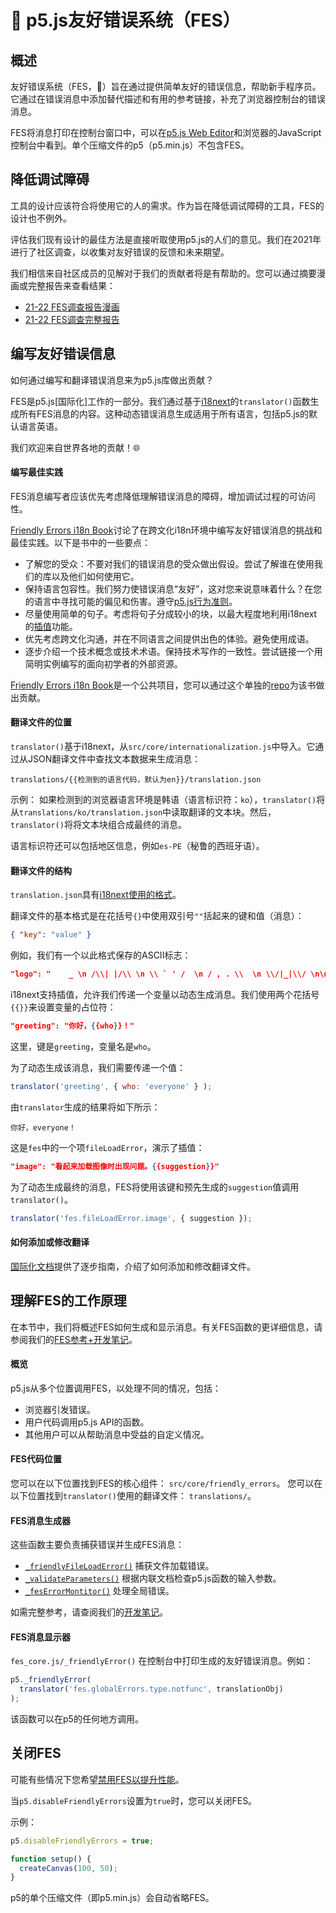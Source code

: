 # 🌸 p5.js友好错误系统（FES）

## 概述

友好错误系统（FES，🌸）旨在通过提供简单友好的错误信息，帮助新手程序员。它通过在错误消息中添加替代描述和有用的参考链接，补充了浏览器控制台的错误消息。

FES将消息打印在控制台窗口中，可以在[p5.js Web Editor]和浏览器的JavaScript控制台中看到。单个压缩文件的p5（p5.min.js）不包含FES。

[p5.js Web Editor]: https://editor.p5js.org/

## 降低调试障碍
工具的设计应该符合将使用它的人的需求。作为旨在降低调试障碍的工具，FES的设计也不例外。

评估我们现有设计的最佳方法是直接听取使用p5.js的人们的意见。我们在2021年进行了社区调查，以收集对友好错误的反馈和未来期望。

我们相信来自社区成员的见解对于我们的贡献者将是有帮助的。您可以通过摘要漫画或完整报告来查看结果：
* [21-22 FES调查报告漫画]
* [21-22 FES调查完整报告]


[21-22 FES调查报告漫画]: https://almchung.github.io/p5jsFESsurvey/
[21-22 FES调查完整报告]: https://observablehq.com/@almchung/p5-fes-21-survey

## 编写友好错误信息

如何通过编写和翻译错误消息来为p5.js库做出贡献？

FES是p5.js[国际化]工作的一部分。我们通过基于[i18next]的`translator()`函数生成所有FES消息的内容。这种动态错误消息生成适用于所有语言，包括p5.js的默认语言英语。

我们欢迎来自世界各地的贡献！🌐

[internationalization]: https://github.com/processing/p5.js/blob/main/contributor_docs/internationalization.md
[i18next]: https://www.i18next.com/


#### 编写最佳实践

FES消息编写者应该优先考虑降低理解错误消息的障碍，增加调试过程的可访问性。

[Friendly Errors i18n Book]讨论了在跨文化i18n环境中编写友好错误消息的挑战和最佳实践。以下是书中的一些要点：

* 了解您的受众：不要对我们的错误消息的受众做出假设。尝试了解谁在使用我们的库以及他们如何使用它。
* 保持语言包容性。我们努力使错误消息“友好”，这对您来说意味着什么？在您的语言中寻找可能的偏见和伤害。遵守[p5.js行为准则]。
* 尽量使用简单的句子。考虑将句子分成较小的块，以最大程度地利用i18next的[插值]功能。
* 优先考虑跨文化沟通，并在不同语言之间提供出色的体验。避免使用成语。
* 逐步介绍一个技术概念或技术术语。保持技术写作的一致性。尝试链接一个用简明实例编写的面向初学者的外部资源。

[Friendly Errors i18n Book]: https://almchung.github.io/p5-fes-i18n-book/
[插值]: https://www.i18next.com/translation-function/interpolation
[p5.js行为准则]: https://github.com/processing/p5.js/blob/main/CODE_OF_CONDUCT.md#p5js-code-of-conduct
[专家的盲点]: https://tilt.colostate.edu/TipsAndGuides/Tip/181

[Friendly Errors i18n Book]是一个公共项目，您可以通过这个单独的[repo]为该书做出贡献。

[repo]: https://github.com/almchung/p5-fes-i18n-book
#### 翻译文件的位置

`translator()`基于i18next，从`src/core/internationalization.js`中导入。它通过从JSON翻译文件中查找文本数据来生成消息：
```
translations/{{检测到的语言代码，默认为en}}/translation.json
```

示例：
如果检测到的浏览器语言环境是韩语（语言标识符：`ko`），`translator()`将从`translations/ko/translation.json`中读取翻译的文本块。然后，`translator()`将将文本块组合成最终的消息。

语言标识符还可以包括地区信息，例如`es-PE`（秘鲁的西班牙语）。

#### 翻译文件的结构
`translation.json`具有[i18next使用的格式](https://www.i18next.com/misc/json-format)。

翻译文件的基本格式是在花括号`{}`中使用双引号`""`括起来的键和值（消息）：
```json
{ "key": "value" }
```
例如，我们有一个以此格式保存的ASCII标志：
```json
"logo": "    _ \n /\\| |/\\ \n \\ ` ' /  \n / , . \\  \n \\/|_|\\/ \n\n"
```
i18next支持插值，允许我们传递一个变量以动态生成消息。我们使用两个花括号`{{}}`来设置变量的占位符：
```json
"greeting": "你好，{{who}}！"
```
这里，键是`greeting`，变量名是`who`。

为了动态生成该消息，我们需要传递一个值：
```JavaScript
translator('greeting', { who: 'everyone' } );
```
由`translator`生成的结果将如下所示：
```
你好，everyone！
```

这是`fes`中的一个项`fileLoadError`，演示了插值：
```json
"image": "看起来加载图像时出现问题。{{suggestion}}"
```
为了动态生成最终的消息，FES将使用该键和预先生成的`suggestion`值调用`translator()`。
```JavaScript
translator('fes.fileLoadError.image', { suggestion });
```

#### 如何添加或修改翻译

[国际化文档]提供了逐步指南，介绍了如何添加和修改翻译文件。

[国际化文档]: https://github.com/processing/p5.js/blob/main/contributor_docs/internationalization.md


## 理解FES的工作原理
在本节中，我们将概述FES如何生成和显示消息。有关FES函数的更详细信息，请参阅我们的[FES参考+开发笔记]。

[FES参考+开发笔记]: https://github.com/processing/p5.js/blob/main/contributor_docs/fes_reference_dev_notes.md


#### 概览
p5.js从多个位置调用FES，以处理不同的情况，包括：
* 浏览器引发错误。
* 用户代码调用p5.js API的函数。
* 其他用户可以从帮助消息中受益的自定义情况。

#### FES代码位置
您可以在以下位置找到FES的核心组件：
`src/core/friendly_errors`。
您可以在以下位置找到`translator()`使用的翻译文件：
`translations/`。

#### FES消息生成器
这些函数主要负责捕获错误并生成FES消息：
* [`_friendlyFileLoadError()`] 捕获文件加载错误。
* [`_validateParameters()`] 根据内联文档检查p5.js函数的输入参数。
* [`_fesErrorMontitor()`] 处理全局错误。

如需完整参考，请查阅我们的[开发笔记]。

[`_friendlyFileLoadError()`]: https://github.com/processing/p5.js/blob/main/contributor_docs/fes_reference_dev_notes.md#_friendlyfileloaderror
[`_validateParameters()`]: https://github.com/processing/p5.js/blob/main/contributor_docs/fes_reference_dev_notes.md#validateparameters
[`_fesErrorMontitor()`]: https://github.com/processing/p5.js/blob/main/contributor_docs/fes_reference_dev_notes.md#feserrormonitor
[开发笔记]: https://github.com/processing/p5.js/blob/main/contributor_docs/fes_reference_dev_notes.md


#### FES消息显示器
`fes_core.js/_friendlyError()` 在控制台中打印生成的友好错误消息。例如：

```JavaScript
p5._friendlyError(
  translator('fes.globalErrors.type.notfunc', translationObj)
);
```
该函数可以在p5的任何地方调用。

## 关闭FES
可能有些情况下您希望[禁用FES以提升性能]。

当`p5.disableFriendlyErrors`设置为`true`时，您可以关闭FES。

示例：
```JavaScript
p5.disableFriendlyErrors = true;

function setup() {
  createCanvas(100, 50);
}
```

p5的单个压缩文件（即p5.min.js）会自动省略FES。

[禁用FES以提升性能]: https://github.com/processing/p5.js/wiki/Optimizing-p5.js-Code-for-Performance#disable-the-friendly-error-system-fes